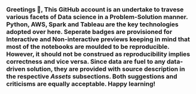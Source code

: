 ### Greetings 👋, This GitHub account is an undertake to travese various facets of Data science in a Problem-Solution manner. Python, AWS, Spark and Tableau are the key technologies adopted over here. Seperate badges are provisioned for Interactive and Non-interactive previews keeping in mind that most of the notebooks are moulded to be reproducible. However, it should not be construed as reproducibility implies correctness and vice versa. Since data are fuel to any data-driven solution, they are provided with  source description in the respective _Assets_ subsections. Both suggestions and criticisms are equally acceptable. Happy learning!

<!--
**manoharkaranth/manoharkaranth** is a ✨ _special_ ✨ repository because its `README.md` (this file) appears on your GitHub profile.

Here are some ideas to get you started:

- 🔭 I’m currently working on ...
- 🌱 I’m currently learning ...
- 👯 I’m looking to collaborate on ...
- 🤔 I’m looking for help with ...
- 💬 Ask me about ...
- 📫 How to reach me: ...
- 😄 Pronouns: ...
- ⚡ Fun fact: ...
-->
